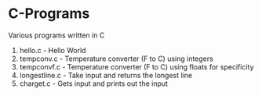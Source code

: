 # C-Programs
Various programs written in C

1. hello.c - Hello World
2. tempconv.c - Temperature converter (F to C) using integers
3. tempconvf.c - Temperature converter (F to C) using floats for specificity
4. longestline.c - Take input and returns the longest line
5. charget.c - Gets input and prints out the input
